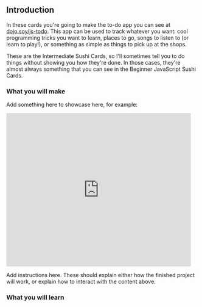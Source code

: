 ## Introduction

In these cards you're going to make the to-do app you can see at [dojo.soy/js-todo](http://dojo.soy/js-todo). This app can be used to track whatever you want: cool programming tricks you want to learn, places to go, songs to listen to (or learn to play!), or something as simple as things to pick up at the shops.

These are the Intermediate Sushi Cards, so I'll sometimes tell you to do things without showing you how they're done. In those cases, they're almost always something that you can see in the Beginner JavaScript Sushi Cards.


### What you will make

Add something here to showcase here, for example:

<div class="scratch-preview">
  <iframe allowtransparency="true" width="485" height="402" src="https://scratch.mit.edu/projects/embed/160619869/?autostart=false" frameborder="0"></iframe>
</div>

Add instructions here. These should explain either how the finished project will work, or explain how to interact with the content above.

### What you will learn


